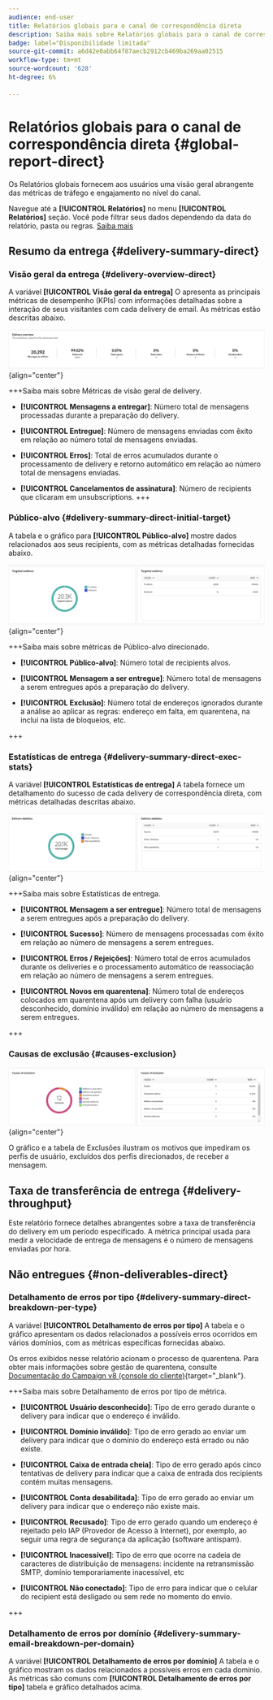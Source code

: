 ```yaml
---
audience: end-user
title: Relatórios globais para o canal de correspondência direta
description: Saiba mais sobre Relatórios globais para o canal de correspondência direta
badge: label="Disponibilidade limitada"
source-git-commit: a6d42e0abb64f87aecb2912cb469ba269aa02515
workflow-type: tm+mt
source-wordcount: '628'
ht-degree: 6%

---
```


# Relatórios globais para o canal de correspondência direta {#global-report-direct}

Os Relatórios globais fornecem aos usuários uma visão geral abrangente das métricas de tráfego e engajamento no nível do canal.

Navegue até a **[!UICONTROL Relatórios]** no menu **[!UICONTROL Relatórios]** seção. Você pode filtrar seus dados dependendo da data do relatório, pasta ou regras. [Saiba mais](global-reports.md)

## Resumo da entrega {#delivery-summary-direct}

### Visão geral da entrega {#delivery-overview-direct}

A variável **[!UICONTROL Visão geral da entrega]** O apresenta as principais métricas de desempenho (KPIs) com informações detalhadas sobre a interação de seus visitantes com cada delivery de email. As métricas estão descritas abaixo.

![](assets/global_report_email_delivery_overview.png){align="center"}

+++Saiba mais sobre Métricas de visão geral de delivery.

* **[!UICONTROL Mensagens a entregar]**: Número total de mensagens processadas durante a preparação do delivery.

* **[!UICONTROL Entregue]**: Número de mensagens enviadas com êxito em relação ao número total de mensagens enviadas.

* **[!UICONTROL Erros]**: Total de erros acumulados durante o processamento de delivery e retorno automático em relação ao número total de mensagens enviadas.

* **[!UICONTROL Cancelamentos de assinatura]**: Número de recipients que clicaram em unsubscriptions.
+++

### Público-alvo {#delivery-summary-direct-initial-target}

A tabela e o gráfico para **[!UICONTROL Público-alvo]** mostre dados relacionados aos seus recipients, com as métricas detalhadas fornecidas abaixo.

![](assets/global_report_email_targeted_audience.png){align="center"}

+++Saiba mais sobre métricas de Público-alvo direcionado.

* **[!UICONTROL Público-alvo]**: Número total de recipients alvos.

* **[!UICONTROL Mensagem a ser entregue]**: Número total de mensagens a serem entregues após a preparação do delivery.

* **[!UICONTROL Exclusão]**: Número total de endereços ignorados durante a análise ao aplicar as regras: endereço em falta, em quarentena, na inclui na lista de bloqueios, etc.

+++

### Estatísticas de entrega {#delivery-summary-direct-exec-stats}

A variável **[!UICONTROL Estatísticas de entrega]** A tabela fornece um detalhamento do sucesso de cada delivery de correspondência direta, com métricas detalhadas descritas abaixo.

![](assets/global_report_email_delivery_statistics.png){align="center"}

+++Saiba mais sobre Estatísticas de entrega.

* **[!UICONTROL Mensagem a ser entregue]**: Número total de mensagens a serem entregues após a preparação do delivery.

* **[!UICONTROL Sucesso]**: Número de mensagens processadas com êxito em relação ao número de mensagens a serem entregues.

* **[!UICONTROL Erros / Rejeições]**: Número total de erros acumulados durante os deliveries e o processamento automático de reassociação em relação ao número de mensagens a serem entregues.

* **[!UICONTROL Novos em quarentena]**: Número total de endereços colocados em quarentena após um delivery com falha (usuário desconhecido, domínio inválido) em relação ao número de mensagens a serem entregues.

+++

### Causas de exclusão {#causes-exclusion}

![](assets/global_report_email_exclusions.png){align="center"}

O gráfico e a tabela de Exclusões ilustram os motivos que impediram os perfis de usuário, excluídos dos perfis direcionados, de receber a mensagem.

## Taxa de transferência de entrega {#delivery-throughput}

Este relatório fornece detalhes abrangentes sobre a taxa de transferência do delivery em um período especificado. A métrica principal usada para medir a velocidade de entrega de mensagens é o número de mensagens enviadas por hora.

## Não entregues {#non-deliverables-direct}

### Detalhamento de erros por tipo {#delivery-summary-direct-breakdown-per-type}

A variável **[!UICONTROL Detalhamento de erros por tipo]** A tabela e o gráfico apresentam os dados relacionados a possíveis erros ocorridos em vários domínios, com as métricas específicas fornecidas abaixo.

Os erros exibidos nesse relatório acionam o processo de quarentena. Para obter mais informações sobre gestão de quarentena, consulte [Documentação do Campaign v8 (console do cliente)](https://experienceleague.adobe.com/docs/campaign/campaign-v8/campaigns/send/failures/delivery-failures.html){target="_blank"}.

+++Saiba mais sobre Detalhamento de erros por tipo de métrica.

* **[!UICONTROL Usuário desconhecido]**: Tipo de erro gerado durante o delivery para indicar que o endereço é inválido.

* **[!UICONTROL Domínio inválido]**: Tipo de erro gerado ao enviar um delivery para indicar que o domínio do endereço está errado ou não existe.

* **[!UICONTROL Caixa de entrada cheia]**: Tipo de erro gerado após cinco tentativas de delivery para indicar que a caixa de entrada dos recipients contém muitas mensagens.

* **[!UICONTROL Conta desabilitada]**: Tipo de erro gerado ao enviar um delivery para indicar que o endereço não existe mais.

* **[!UICONTROL Recusado]**: Tipo de erro gerado quando um endereço é rejeitado pelo IAP (Provedor de Acesso à Internet), por exemplo, ao seguir uma regra de segurança da aplicação (software antispam).

* **[!UICONTROL Inacessível]**: Tipo de erro que ocorre na cadeia de caracteres de distribuição de mensagens: incidente na retransmissão SMTP, domínio temporariamente inacessível, etc

* **[!UICONTROL Não conectado]**: Tipo de erro para indicar que o celular do recipient está desligado ou sem rede no momento do envio.

+++

### Detalhamento de erros por domínio {#delivery-summary-email-breakdown-per-domain}

A variável **[!UICONTROL Detalhamento de erros por domínio]** A tabela e o gráfico mostram os dados relacionados a possíveis erros em cada domínio. As métricas são comuns com **[!UICONTROL Detalhamento de erros por tipo]** tabela e gráfico detalhados acima.


